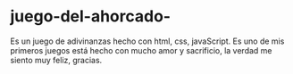 # juego-del-ahorcado-
Es un juego de adivinanzas hecho con html, css, javaScript.
Es uno de mis primeros juegos está hecho con mucho amor y sacrificio,
la verdad me siento muy feliz, gracias.
